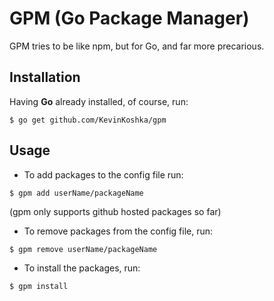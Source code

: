 # GPM (Go Package Manager)
GPM tries to be like npm, but for Go, and far more precarious.

## Installation
Having **Go** already installed, of course, run:

~~~~
$ go get github.com/KevinKoshka/gpm
~~~~

## Usage

* To add packages to the config file run:
~~~~
$ gpm add userName/packageName
~~~~
(gpm only supports github hosted packages so far)

* To remove packages from the config file, run:
~~~~
$ gpm remove userName/packageName
~~~~

* To install the packages, run:
~~~~
$ gpm install
~~~~